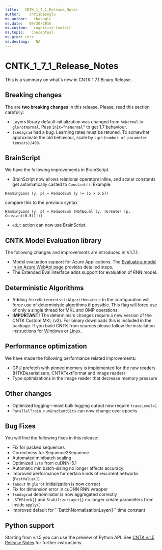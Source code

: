```yaml
---
title:   CNTK_1_7_1_Release_Notes
author:    chrisbasoglu
ms.author:   cbasoglu
ms.date:   09/30/2016
ms.custom:   cognitive-toolkit
ms.topic:   conceptual
ms.prod: cntk
ms.devlang:   NA
---
```


# CNTK_1_7_1_Release_Notes

This is a summary on what's new in CNTK 1.7.1 Binary Release. 

## Breaking changes

The are **two breaking changes** in this release. Please, read this section carefully:

* Layers library default initialization was changed from ```heNormal``` to ```glorotNormal```. Pass ```init=”heNormal”``` to get 1.7 behaviour.
* ```fsAdagrad``` had a bug. Learning rates must be retuned. To somewhat approximate the old behaviour, scale by ```sqrt(number of parameter tensors)/400```.

## BrainScript

We have the following improvements in BrainScript.

* BrainScript now allows relational operators inline, and scalar constants get automatically casted to ```Constant()```. Example:
```
HammingLoss (y, p) = ReduceSum (y != (p > 0.5))
```
compare this to the previous syntax
```
HammingLoss (y, p) = ReduceSum (NotEqual (y, (Greater (p, Constant(0.5)))))
```
* ```edit``` action can now use BrainScript.

## CNTK Model Evaluation library

The following changes and improvements are introduced in V.1.7.1:

* Model evaluation support for Azure Applications. The [Evaluate a model in an Azure WebApi page](../Evaluate-a-model-in-an-Azure-WebApi.md) provides detailed steps. 
* The Extended Eval interface adds support for evaluation of RNN model.

## Deterministic Algorithms

* Adding ```forceDeterministicAlgorithms=true``` to the configuration will force use of deterministic algorithms if possible. This flag will force use of only a single thread for MKL and OMP operations.
* **IMPORTANT!** The determinism changes require a new version of the CNTK Custom MKL (v2). For binary downloads this is included in the package. If you build CNTK from sources please follow the installation instructions for [Windows](../Setup-CNTK-on-Windows.md#mkl) or [Linux](../Setup-CNTK-on-Linux.md#mkl).

## Performance optimization

We have made the following performance related improvements:

* GPU prefetch with pinned memory is implemented for the new readers (HTKDeserializers, CNTKTextFormat and Image reader)
* Type optimizations in the image reader that decrease memory pressure

## Other changes

* Optimized logging—most bulk logging output now require ```traceLevel=1```
* ```ParallelTrain.numGradientBits``` can now change over epochs

## Bug Fixes

You will find the following fixes in this release:

* Fix for packed sequences
* Correctness for Sequence2Sequence
* Automated minibatch scaling 
* Optimized ```lstm``` from cuDNN-5.1
* Automatic minibatch-sizing no longer affects accuracy
* Improved performance for certain kinds of recurrent networks (```PastValue()```)
* ```fanout``` in ```glorot``` initialization is now correct
* Fix for dimension error in cuDNN RNN wrapper
* ```fsAdagrad``` denominator is now aggregated correctly
* ```LSTMBlock{}``` and ```StabilizerLayer{}``` no longer create parameters from inside ```apply()```
* Improved default for ```BatchNormalizationLayer{}`` time constant

## Python support

Starting from v.1.5 you can use the preview of Python API. See [CNTK v.1.5 Release Notes](./CNTK_1_5_Release_Notes.md) for further instructions.
